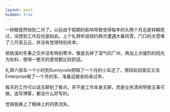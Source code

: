 ```yaml
---
layout: post
hidden: true
---
```


一转眼竟然快到二月了。以前由于假期的影响导致觉得每年的头两个月总是转瞬而过，没想到工作后也是如此。上个礼拜听说纽约再次遭遇大暴风雪，门口的大雪堆了三尺高云云，并没有觉得特别庆幸。

核桃溪的冬春之交并没有特别寒冷，像是去掉了湿气的广州，再加上点强烈的阳光为佐料，使得一整天的感觉都比较舒适。

礼拜六驱车一个小时到Sunnyvale把租了一个月的小车还了，搭轻轨回家后又去Enterprise租了一个月的车，准备迎接爸妈来过年。

每天的工作可以说无聊到了极点。并不是工作本身无聊，而是业务清闲导致无事可做。连写博客，都没什么好写的。

觉得我换上了精神上的钙质流失。